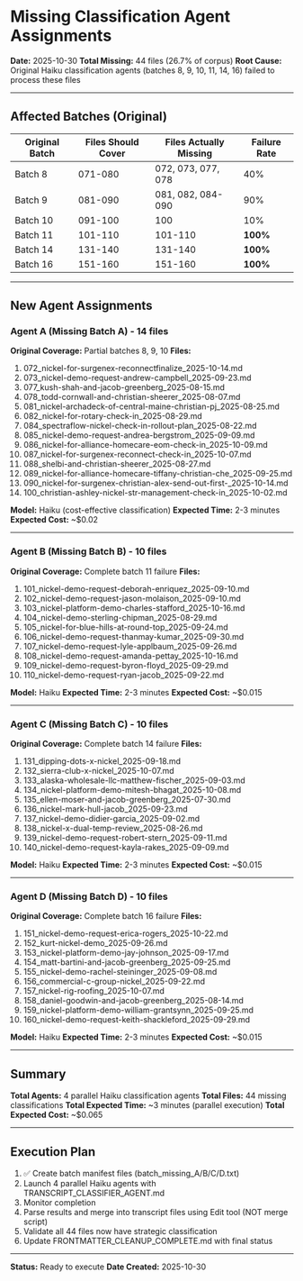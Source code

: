# Missing Classification Agent Assignments

**Date:** 2025-10-30
**Total Missing:** 44 files (26.7% of corpus)
**Root Cause:** Original Haiku classification agents (batches 8, 9, 10, 11, 14, 16) failed to process these files

---

## Affected Batches (Original)

| Original Batch | Files Should Cover | Files Actually Missing | Failure Rate |
|----------------|-------------------|----------------------|--------------|
| Batch 8 | 071-080 | 072, 073, 077, 078 | 40% |
| Batch 9 | 081-090 | 081, 082, 084-090 | 90% |
| Batch 10 | 091-100 | 100 | 10% |
| Batch 11 | 101-110 | 101-110 | **100%** |
| Batch 14 | 131-140 | 131-140 | **100%** |
| Batch 16 | 151-160 | 151-160 | **100%** |

---

## New Agent Assignments

### Agent A (Missing Batch A) - 14 files
**Original Coverage:** Partial batches 8, 9, 10
**Files:**
1. 072_nickel-for-surgenex-reconnectfinalize_2025-10-14.md
2. 073_nickel-demo-request-andrew-campbell_2025-09-23.md
3. 077_kush-shah-and-jacob-greenberg_2025-08-15.md
4. 078_todd-cornwall-and-christian-sheerer_2025-08-07.md
5. 081_nickel-archadeck-of-central-maine-christian-pj_2025-08-25.md
6. 082_nickel-for-rotary-check-in_2025-08-29.md
7. 084_spectraflow-nickel-check-in-rollout-plan_2025-08-22.md
8. 085_nickel-demo-request-andrea-bergstrom_2025-09-09.md
9. 086_nickel-for-alliance-homecare-eom-check-in_2025-10-09.md
10. 087_nickel-for-surgenex-reconnect-check-in_2025-10-07.md
11. 088_shelbi-and-christian-sheerer_2025-08-27.md
12. 089_nickel-for-alliance-homecare-tiffany-christian-che_2025-09-25.md
13. 090_nickel-for-surgenex-christian-alex-send-out-first-_2025-10-14.md
14. 100_christian-ashley-nickel-str-management-check-in_2025-10-02.md

**Model:** Haiku (cost-effective classification)
**Expected Time:** 2-3 minutes
**Expected Cost:** ~$0.02

---

### Agent B (Missing Batch B) - 10 files
**Original Coverage:** Complete batch 11 failure
**Files:**
1. 101_nickel-demo-request-deborah-enriquez_2025-09-10.md
2. 102_nickel-demo-request-jason-molaison_2025-09-10.md
3. 103_nickel-platform-demo-charles-stafford_2025-10-16.md
4. 104_nickel-demo-sterling-chipman_2025-08-29.md
5. 105_nickel-for-blue-hills-at-round-top_2025-09-24.md
6. 106_nickel-demo-request-thanmay-kumar_2025-09-30.md
7. 107_nickel-demo-request-lyle-applbaum_2025-09-26.md
8. 108_nickel-demo-request-amanda-pettay_2025-10-16.md
9. 109_nickel-demo-request-byron-floyd_2025-09-29.md
10. 110_nickel-demo-request-ryan-jacob_2025-09-22.md

**Model:** Haiku
**Expected Time:** 2-3 minutes
**Expected Cost:** ~$0.015

---

### Agent C (Missing Batch C) - 10 files
**Original Coverage:** Complete batch 14 failure
**Files:**
1. 131_dipping-dots-x-nickel_2025-09-18.md
2. 132_sierra-club-x-nickel_2025-10-07.md
3. 133_alaska-wholesale-llc-matthew-fischer_2025-09-03.md
4. 134_nickel-platform-demo-mitesh-bhagat_2025-10-08.md
5. 135_ellen-moser-and-jacob-greenberg_2025-07-30.md
6. 136_nickel-mark-hull-jacob_2025-09-23.md
7. 137_nickel-demo-didier-garcia_2025-09-02.md
8. 138_nickel-x-dual-temp-review_2025-08-26.md
9. 139_nickel-demo-request-robert-stern_2025-09-11.md
10. 140_nickel-demo-request-kayla-rakes_2025-09-09.md

**Model:** Haiku
**Expected Time:** 2-3 minutes
**Expected Cost:** ~$0.015

---

### Agent D (Missing Batch D) - 10 files
**Original Coverage:** Complete batch 16 failure
**Files:**
1. 151_nickel-demo-request-erica-rogers_2025-10-22.md
2. 152_kurt-nickel-demo_2025-09-26.md
3. 153_nickel-platform-demo-jay-johnson_2025-09-17.md
4. 154_matt-bartini-and-jacob-greenberg_2025-09-25.md
5. 155_nickel-demo-rachel-steininger_2025-09-08.md
6. 156_commercial-c-group-nickel_2025-09-22.md
7. 157_nickel-rig-roofing_2025-10-07.md
8. 158_daniel-goodwin-and-jacob-greenberg_2025-08-14.md
9. 159_nickel-platform-demo-william-grantsynn_2025-09-25.md
10. 160_nickel-demo-request-keith-shackleford_2025-09-29.md

**Model:** Haiku
**Expected Time:** 2-3 minutes
**Expected Cost:** ~$0.015

---

## Summary

**Total Agents:** 4 parallel Haiku classification agents
**Total Files:** 44 missing classifications
**Total Expected Time:** ~3 minutes (parallel execution)
**Total Expected Cost:** ~$0.065

---

## Execution Plan

1. ✅ Create batch manifest files (batch_missing_A/B/C/D.txt)
2. Launch 4 parallel Haiku agents with TRANSCRIPT_CLASSIFIER_AGENT.md
3. Monitor completion
4. Parse results and merge into transcript files using Edit tool (NOT merge script)
5. Validate all 44 files now have strategic classification
6. Update FRONTMATTER_CLEANUP_COMPLETE.md with final status

---

**Status:** Ready to execute
**Date Created:** 2025-10-30
